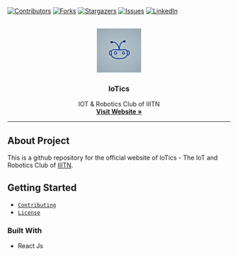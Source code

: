 <div id="top"></div>

[![Contributors][contributors-shield]][contributors-url]
[![Forks][forks-shield]][forks-url]
[![Stargazers][stars-shield]][stars-url]
[![Issues][issues-shield]][issues-url]
[![LinkedIn][linkedin-shield]][linkedin-url]

<!-- PROJECT LOGO -->
<br />
<div align="center">
   <a href="/" >
   <img src="https://raw.githubusercontent.com/bhavesh-chaudhari/Healthify/main/images/iotics-logo%20(2).jpg" alt="Logo" width="100" height="100"/>
   </a>

  <h3 align="center">IoTics</h3>

  <p align="center">
    IOT & Robotics Club of IIITN
    <br />
    <a href="https://github.com/IoTics-iiitn/IoTics"><strong>Visit Website »</strong></a>
  </p>
</div>

<hr>

## About Project

This is a github repository for the official website of IoTics - The IoT and Robotics Club of [IIITN](https://twitter.com/iiitn_official?lang=en).

## Getting Started

- [`Contributing`](https://github.com/IoTics-iiitn/IoTics/blob/main/CONTRIBUTING.md)
- [`License`](https://github.com/IoTics-iiitn/IoTics/blob/main/LICENSE)

### Built With 
- React Js


<!-- MARKDOWN LINKS & IMAGES -->
<!-- https://www.markdownguide.org/basic-syntax/#reference-style-links -->
[contributors-shield]: https://img.shields.io/github/contributors/IoTics-iiitn/IoTics.svg?style=for-the-badge
[contributors-url]: https://github.com/IoTics-iiitn/IoTics/graphs/contributors
[forks-shield]: https://img.shields.io/github/forks/IoTics-iiitn/IoTics.svg?style=for-the-badge
[forks-url]: https://github.com/IoTics-iiitn/IoTics/network/members
[stars-shield]: https://img.shields.io/github/stars/IoTics-iiitn/IoTics.svg?style=for-the-badge
[stars-url]: https://github.com/IoTics-iiitn/IoTics/stargazers
[issues-shield]: https://img.shields.io/github/issues/IoTics-iiitn/IoTics.svg?style=for-the-badge
[issues-url]: https://github.com/IoTics-iiitn/IoTics/issues
[license-shield]: https://img.shields.io/github/license/IoTics-iiitn/IoTics.svg?style=for-the-badge
[license-url]: https://github.com/IoTics-iiitn/IoTics/blob/main/LICENSE.txt
[linkedin-shield]: https://img.shields.io/badge/-LinkedIn-black.svg?style=for-the-badge&logo=linkedin&colorB=555
[linkedin-url]:https://www.linkedin.com/company/iotics-club-iiitn/about/
[product-screenshot]: images/screenshot.png
